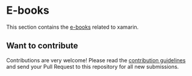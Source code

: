 # E-books

This section contains the [e-books](e-books.md) related to xamarin.

## Want to contribute

Contributions are very welcome! Please read the [contribution guidelines](contributing-guidelines.md) and send your Pull Request to this repository for all new submissions.